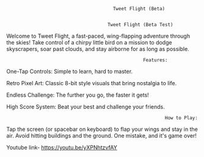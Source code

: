                                           Tweet Flight (Beta)


                                         Tweet Flight (Beta Test)

Welcome to Tweet Flight, a fast-paced, wing-flapping adventure through the skies!
Take control of a chirpy little bird on a mission to dodge skyscrapers, soar past clouds, and stay airborne for as long as possible.

                                                      Features:
One-Tap Controls: Simple to learn, hard to master.

Retro Pixel Art: Classic 8-bit style visuals that bring nostalgia to life.

Endless Challenge: The further you go, the faster it gets!

High Score System: Beat your best and challenge your friends.

                                                              How to Play:
Tap the screen (or spacebar on keyboard) to flap your wings and stay in the air. Avoid hitting buildings and the ground. One mistake, and it's game over!


Youtube link- https://youtu.be/yXPNhtzvfAY
